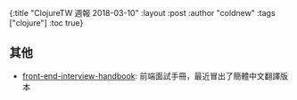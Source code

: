 {:title "ClojureTW 週報 2018-03-10"
:layout :post
:author "coldnew"
:tags  ["clojure"]
:toc true}


## 其他

- [front-end-interview-handbook](https://github.com/yangshun/front-end-interview-handbook): 前端面試手冊，最近冒出了簡體中文翻譯版本